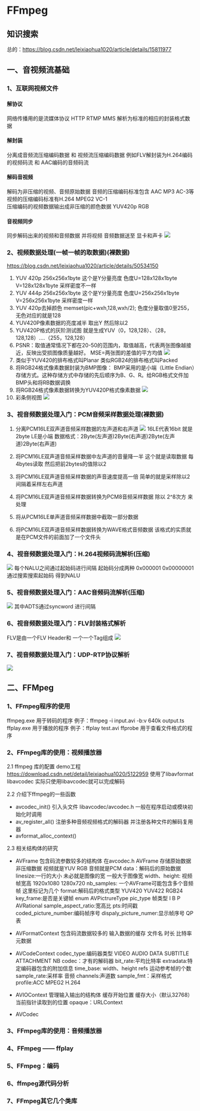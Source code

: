 # FFmpeg

## 知识搜索
总的：https://blog.csdn.net/leixiaohua1020/article/details/15811977

## 一、音视频流基础
### 1、互联网视频文件
#### 解协议
网络传播用的是流媒体协议 HTTP RTMP MMS 解析为标准的相应的封装格式数据
#### 解封装
分离成音频流压缩编码数据 和 视频流压缩编码数据 例如FLV解封装为H.264编码的视频码流 和 AAC编码的音频码流
#### 解码音视频
解码为非压缩的视频、音频原始数据 音频的压缩编码标准包含  AAC  MP3  AC-3等  视频的压缩编码标准有H.264 MPEG2  VC-1  
压缩编码的视频数据输出成非压缩的颜色数据  YUV420p  RGB 
#### 音视频同步
同步解码出来的视频和音频数据 并将视频 音频数据送至 显卡和声卡
![](Img/2020-08-08-09-29-30.png)

### 2、视频数据处理(一帧一帧的取数据)(裸数据)
https://blog.csdn.net/leixiaohua1020/article/details/50534150

1. YUV 420p 256x256x1byte 这个是Y分量亮度  色度U=128x128x1byte V=128x128x1byte 采样密度不一样
2. YUV 444p 256x256x1byte 这个是Y分量亮度  色度U=256x256x1byte V=256x256x1byte 采样密度一样
3. YUV 420p去掉颜色 memset(pic+wxh,128,wxh/2); 色度分量取值0至255，无色对应的就是128
4. YUV420P像素数据的亮度减半 取出Y 然后除以2
5. YUV420P格式的灰阶测试图 就是生成YUV（0，128,128）、（28，128,128）....（255，128,128）
6. PSNR：取值通常情况下都在20-50的范围内，取值越高，代表两张图像越接近，反映出受损图像质量越好。
MSE=两张图的差值的平方均值
![](Img/![](Img/2020-07-27-09-04-07.png).png)
7. 类似于YUV420的排布格式叫Planar 类似RGB24的排布格式叫Packed
8. 将RGB24格式像素数据封装为BMP图像：
BMP采用的是小端（Little Endian）存储方式。这种存储方式中存储的先后顺序为B、G、R。给RGB格式文件加BMP头和将RB数据调换
9. 将RGB24格式像素数据转换为YUV420P格式像素数据
![](Img/2020-07-27-09-17-56.png)
10. 彩条侧视图
![](Img/11.%20.png)

### 3、视音频数据处理入门：PCM音频采样数据处理(裸数据)
1. 分离PCM16LE双声道音频采样数据的左声道和右声道
![](Img/2020-07-27-12-19-07.png)
16LE代表16bit 就是2byte LE是小端
数据格式：2Byte(左声道)2Byte(右声道)2Byte(左声道)2Byte(右声道)

2. 将PCM16LE双声道音频采样数据中左声道的音量降一半
这个就是读取数据 每4bytes读取 然后把前2bytes的值除以2

3. 将PCM16LE双声道音频采样数据的声音速度提高一倍
   简单的就是采样除以2  间隔着采样左右声道

4. 将PCM16LE双声道音频采样数据转换为PCM8音频采样数据
   除以 2^8次方 来处理

5. 将从PCM16LE单声道音频采样数据中截取一部分数据


6. 将PCM16LE双声道音频采样数据转换为WAVE格式音频数据
   该格式的实质就是在PCM文件的前面加了一个文件头

### 4、视音频数据处理入门：H.264视频码流解析(压缩)
![](Img/2020-07-28-08-59-36.png)
每个NALU之间通过起始码进行间隔 起始码分成两种 0x000001 0x00000001
通过搜索搜索起始码 得到NALU

### 5、视音频数据处理入门：AAC音频码流解析(压缩)
![](Img/2020-07-28-09-06-55.png)
其中ADTS通过syncword 进行间隔

### 6、视音频数据处理入门：FLV封装格式解析
FLV是由一个FLV Header和 一个一个Tag组成
![](Img/2020-08-08-10-00-13.png)

### 7、视音频数据处理入门：UDP-RTP协议解析
![](Img/2020-08-08-10-05-22.png)


## 二、FFMpeg
### 1、FFmpeg程序的使用
ffmpeg.exe 用于转码的程序 
例子：ffmpeg -i input.avi -b:v 640k output.ts
ffplay.exe 用于播放的程序
例子：ffplay test.avi
ffprobe 用于查看文件格式的程序

### 2、FFmpeg库的使用：视频播放器
2.1 ffmpeg 库的配置 demo工程
https://download.csdn.net/detail/leixiaohua1020/5122959
使用了libavformat libavcodec 实际只使用libavcodec就可以完成解码

2.2 介绍下ffmpeg的一些函数
- avcodec_init()
引入头文件 libavcodec/avcodec.h
一般在程序启动或模块初始化时调用 
- av_register_all()
注册多种音频视频格式的解码器 并注册各种文件的解码复用器
- avformat_alloc_context()

2.3 相关结构体的研究
- AVFrame 包含码流参数较多的结构体 在avcodec.h
  AVFrame 存储原始数据 非压缩数据 视频就是YUV RGB 音频就是PCM 
  data：解码后的原始数据
  linesize:一行的大小 未必就是图像的宽 一般大于图像宽
  width、height: 视频帧宽高 1920x1080 1280x720
  nb_samples: 一个AVFrame可能包含多个音频帧 这里标记为几个
  format:解码后的格式类型 YUV420 YUV422 RGB24
  key_frame:是否是关键帧
  enum AVPictrureType pic_type 帧类型 I B P
  AVRational sample_aspect_ratio:宽高比
  pts:时间戳
  coded_picture_number:编码帧序号
  dispaly_picture_numer:显示帧序号
  QP表

- AVFormatContext 包含码流数据较多的
  输入数据的缓存
  文件名
  时长
  比特率
  元数据 

- AVCodeContext
  codec_type:编码器类型  VIDEO  AUDIO DATA SUBTITLE ATTACHMENT NB
  codec：才有的解码器 
  bit_rate:平均比特率
  extradata:特定编码器包含的附加信息 
  time_base:
  width、height
  refs 运动参考帧的个数
  sample_rate:采样率 音频
  channels:声道数
  sample_fmt：采样格式
  profile:ACC  MPEG2 H.264

- AVIOContext 管理输入输出的结构体
   缓存开始位置
   缓存大小（默认32768）
   当前指针读取到的位置
   opaque：URLContext

- AVCodec
  
### 3、FFmpeg库的使用：音频播放器
### 4、FFmpeg —— ffplay
### 5、FFmpeg：编码
### 6、ffmpeg源代码分析
### 7、FFmpeg其它几个类库